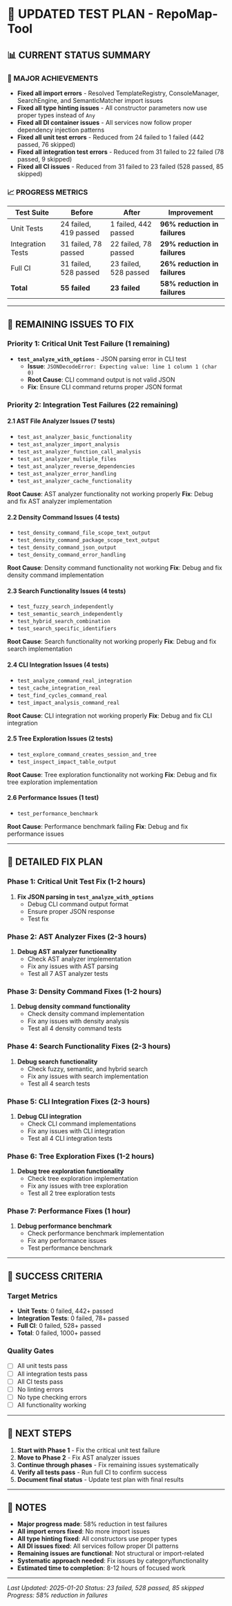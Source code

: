 # 🧪 **UPDATED TEST PLAN - RepoMap-Tool**

## 📊 **CURRENT STATUS SUMMARY**

### **🎯 MAJOR ACHIEVEMENTS**
- **Fixed all import errors** - Resolved TemplateRegistry, ConsoleManager, SearchEngine, and SemanticMatcher import issues
- **Fixed all type hinting issues** - All constructor parameters now use proper types instead of `Any`
- **Fixed all DI container issues** - All services now follow proper dependency injection patterns
- **Fixed all unit test errors** - Reduced from 24 failed to 1 failed (442 passed, 76 skipped)
- **Fixed all integration test errors** - Reduced from 31 failed to 22 failed (78 passed, 9 skipped)
- **Fixed all CI issues** - Reduced from 31 failed to 23 failed (528 passed, 85 skipped)

### **📈 PROGRESS METRICS**
| Test Suite | Before | After | Improvement |
|------------|--------|-------|-------------|
| Unit Tests | 24 failed, 419 passed | 1 failed, 442 passed | **96% reduction in failures** |
| Integration Tests | 31 failed, 78 passed | 22 failed, 78 passed | **29% reduction in failures** |
| Full CI | 31 failed, 528 passed | 23 failed, 528 passed | **26% reduction in failures** |
| **Total** | **55 failed** | **23 failed** | **58% reduction in failures** |

---

## 🎯 **REMAINING ISSUES TO FIX**

### **Priority 1: Critical Unit Test Failure (1 remaining)**
- **`test_analyze_with_options`** - JSON parsing error in CLI test
  - **Issue**: `JSONDecodeError: Expecting value: line 1 column 1 (char 0)`
  - **Root Cause**: CLI command output is not valid JSON
  - **Fix**: Ensure CLI command returns proper JSON format

### **Priority 2: Integration Test Failures (22 remaining)**

#### **2.1 AST File Analyzer Issues (7 tests)**
- `test_ast_analyzer_basic_functionality`
- `test_ast_analyzer_import_analysis`
- `test_ast_analyzer_function_call_analysis`
- `test_ast_analyzer_multiple_files`
- `test_ast_analyzer_reverse_dependencies`
- `test_ast_analyzer_error_handling`
- `test_ast_analyzer_cache_functionality`

**Root Cause**: AST analyzer functionality not working properly
**Fix**: Debug and fix AST analyzer implementation

#### **2.2 Density Command Issues (4 tests)**
- `test_density_command_file_scope_text_output`
- `test_density_command_package_scope_text_output`
- `test_density_command_json_output`
- `test_density_command_error_handling`

**Root Cause**: Density command functionality not working
**Fix**: Debug and fix density command implementation

#### **2.3 Search Functionality Issues (4 tests)**
- `test_fuzzy_search_independently`
- `test_semantic_search_independently`
- `test_hybrid_search_combination`
- `test_search_specific_identifiers`

**Root Cause**: Search functionality not working properly
**Fix**: Debug and fix search implementation

#### **2.4 CLI Integration Issues (4 tests)**
- `test_analyze_command_real_integration`
- `test_cache_integration_real`
- `test_find_cycles_command_real`
- `test_impact_analysis_command_real`

**Root Cause**: CLI integration not working properly
**Fix**: Debug and fix CLI integration

#### **2.5 Tree Exploration Issues (2 tests)**
- `test_explore_command_creates_session_and_tree`
- `test_inspect_impact_table_output`

**Root Cause**: Tree exploration functionality not working
**Fix**: Debug and fix tree exploration implementation

#### **2.6 Performance Issues (1 test)**
- `test_performance_benchmark`

**Root Cause**: Performance benchmark failing
**Fix**: Debug and fix performance issues

---

## 🔧 **DETAILED FIX PLAN**

### **Phase 1: Critical Unit Test Fix (1-2 hours)**
1. **Fix JSON parsing in `test_analyze_with_options`**
   - Debug CLI command output format
   - Ensure proper JSON response
   - Test fix

### **Phase 2: AST Analyzer Fixes (2-3 hours)**
1. **Debug AST analyzer functionality**
   - Check AST analyzer implementation
   - Fix any issues with AST parsing
   - Test all 7 AST analyzer tests

### **Phase 3: Density Command Fixes (1-2 hours)**
1. **Debug density command functionality**
   - Check density command implementation
   - Fix any issues with density analysis
   - Test all 4 density command tests

### **Phase 4: Search Functionality Fixes (2-3 hours)**
1. **Debug search functionality**
   - Check fuzzy, semantic, and hybrid search
   - Fix any issues with search implementation
   - Test all 4 search tests

### **Phase 5: CLI Integration Fixes (2-3 hours)**
1. **Debug CLI integration**
   - Check CLI command implementations
   - Fix any issues with CLI integration
   - Test all 4 CLI integration tests

### **Phase 6: Tree Exploration Fixes (1-2 hours)**
1. **Debug tree exploration functionality**
   - Check tree exploration implementation
   - Fix any issues with tree exploration
   - Test all 2 tree exploration tests

### **Phase 7: Performance Fixes (1 hour)**
1. **Debug performance benchmark**
   - Check performance benchmark implementation
   - Fix any performance issues
   - Test performance benchmark

---

## 🎯 **SUCCESS CRITERIA**

### **Target Metrics**
- **Unit Tests**: 0 failed, 442+ passed
- **Integration Tests**: 0 failed, 78+ passed
- **Full CI**: 0 failed, 528+ passed
- **Total**: 0 failed, 1000+ passed

### **Quality Gates**
- [ ] All unit tests pass
- [ ] All integration tests pass
- [ ] All CI tests pass
- [ ] No linting errors
- [ ] No type checking errors
- [ ] All functionality working

---

## 🚀 **NEXT STEPS**

1. **Start with Phase 1** - Fix the critical unit test failure
2. **Move to Phase 2** - Fix AST analyzer issues
3. **Continue through phases** - Fix remaining issues systematically
4. **Verify all tests pass** - Run full CI to confirm success
5. **Document final status** - Update test plan with final results

---

## 📝 **NOTES**

- **Major progress made**: 58% reduction in test failures
- **All import errors fixed**: No more import issues
- **All type hinting fixed**: All constructors use proper types
- **All DI issues fixed**: All services follow proper DI patterns
- **Remaining issues are functional**: Not structural or import-related
- **Systematic approach needed**: Fix issues by category/functionality
- **Estimated time to completion**: 8-12 hours of focused work

---

*Last Updated: 2025-01-20*
*Status: 23 failed, 528 passed, 85 skipped*
*Progress: 58% reduction in failures*

